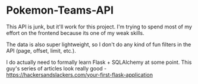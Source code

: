 # Pokemon-Teams-API

This API is junk, but it'll work for this project.
I'm trying to spend most of my effort on the frontend because its one of my weak skills.

The data is also super lightweight, so I don't do any kind of fun filters in the API (page, offset, limit, etc.).

I do actually need to formally learn Flask + SQLAlchemy at some point.
This guy's series of articles look really good - https://hackersandslackers.com/your-first-flask-application
